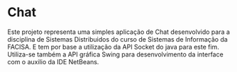 # Chat
Este projeto representa uma simples aplicação de Chat desenvolvido para a disciplina de Sistemas Distribuidos do curso de Sistemas de Informação da FACISA. E tem por base a utilização da API Socket do java para este fim. Utiliza-se também a API gráfica Swing para desenvolvimento da interface com o auxilio da IDE NetBeans.
